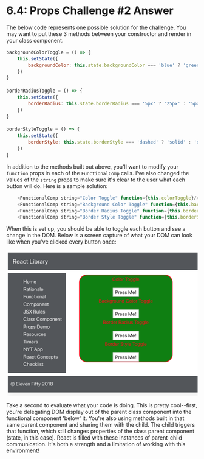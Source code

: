 # 6.4: Props Challenge \#2 Answer

The below code represents one possible solution for the challenge.  You may want to put these 3 methods between your constructor and render in your class component.

```javascript
backgroundColorToggle = () => {
    this.setState({
        backgroundColor: this.state.backgroundColor === 'blue' ? 'green' : 'blue'
    })  
}

borderRadiusToggle = () => {
    this.setState({
        borderRadius: this.state.borderRadius === '5px' ? '25px' : '5px'
    })  
}

borderStyleToggle = () => {
    this.setState({
        borderStyle: this.state.borderStyle === 'dashed' ? 'solid' : 'dashed'
    })  
}
```

In addition to the methods built out above, you'll want to modify your `function` props in each of the `FunctionalComp` calls.  I've also changed the values of the `string` props to make sure it's clear to the user what each button will do.  Here is a sample solution:

```javascript
    <FunctionalComp string="Color Toggle" function={this.colorToggle}/>
    <FunctionalComp string="Background Color Toggle" function={this.backgroundColorToggle}/>
    <FunctionalComp string="Border Radius Toggle" function={this.borderRadiusToggle}/>
    <FunctionalComp string="Border Style Toggle" function={this.borderStyleToggle}/>

```

When this is set up, you should be able to toggle each button and see a change in the DOM.  Below is a screen capture of what your DOM can look like when you've clicked every button once:

![Challenge #2 Answer](../assets/6.4-challenge-answer.png)

Take a second to evaluate what your code is doing.  This is pretty cool--first, you're delegating DOM display out of the parent class component into the functional component 'below' it.  You're also using methods built in that same parent component and sharing them with the child.  The child triggers that function, which still changes properties of the class parent component (state, in this case).  React is filled with these instances of parent-child communication.  It's both a strength and a limitation of working with this environment!